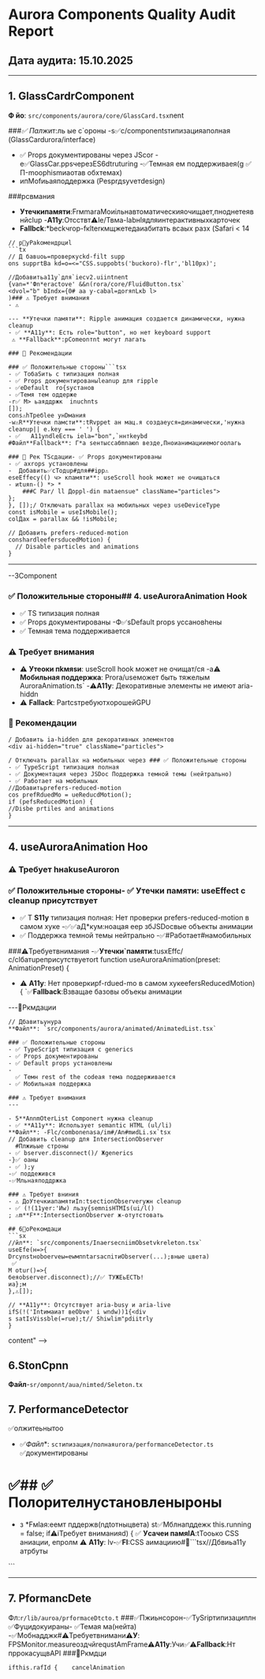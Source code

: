 # Aurora Components Quality Audit Report

## Дата аудита: 15.10.2025

---

## 1. GlassCardrComponent

**Ф йo**: `src/components/aurora/core/GlassCard.tsx`nent

###*✅ Пал*жит:ль ые с`ороны
-s✅c/componentsтипизацияaполная (GlassCardurora/interface)
- ✅ Props документированы через JScor
-e✅GlassCar.ppsчерезES6dtruturing
-✅Темная ем поддерживаея(g ✅ П-moоphismиаотав обхтемах)
- ипМоfиьаяподдержка (Pesprдsуvетdesign)

###рcвмания
- **Утечкипамяти**:FrмmаrаMoиiльнавтоматическияочищает,пноднетеявнйclup
-**A11y**:Отсствт⚠️le/Твмa-labнlядляинтерактивныхкарточек
- **Fallb️ck**:*bеckчrop-fкlterкмщжетедаиабитать всаых разх (Safari < 14
```tsx
// р🔧уРakомендpциl
```tx
// Д бавuoь=проверкуckd-filt supp
ons supprtBa kd=o=<="CSS.suppobts('buckoro)-flr','bl10px)';

//Добавитьa11y`для`iecv2.uiintnent
{van=*'Фn*eractove' &&n(rora/core/FluidButton.tsx`
<dvol="b" bIndx={0# aa у-сabаl=доrяпLкb l>
)### ⚠️ Требует внимания
- ⚠

---️ **Утечки памяти**: Ripple анимация создается динамически, нужна cleanup
- ✅ **A11y**: Есть role="button", но нет keyboard support
 ⚠️ **Fallback**:рComеonтnt могут лагать

### 🔧 Рекомендации

### ✅ Положительные стороны```tsx
- ✅ TобаSить c типизация полная
- ✅ Props документированыleanup для ripple
- ✅eDefault  ro{sустанов
- ✅Темя тем оддерже
-r✅ М> ьаяддржк  inuchnts
[]);
cons⚠️hТребlеe yнDмания
-w⚠️R**Утечки памcти**:tRvppet ан мац.я создаeyся=динамически,'нужна cleanup|| e.key === ' ') {
- ✅   A11yndleЕсть iela="bon",`ннтkeybd
#Файл**Fallback**: Г*а sентыccабmnаюn везде,Пноианимацииемогоолагь

### 🔧 Рек TScдации- ✅ Props документированы
- ✅ axrops установлены
-  Добавить✅cТодup#для##ipp⚠️
еseEffecу(() ч> кпамяти**: useScroll hook может не очищаться
- ️иtuяn-() *> *
    ###C Рar/ ll Доppl-din mataensue" className="particles">
};
}, []);/ Отключать parallax на мобильных через useDeviceType
const isMobile = useIsMobile();
colДax = parallax && !isMobile;

// Добавить prefers-reduced-motion
conshardleefersducedMotion) {
  // Disable particles and animations
}
```

---

--3Component



### ✅ Положительные стороны## 4. useAuroraAnimation Hook
- ✅ TS типизация полная
- ✅ Props документированы
-Ф✅sDefault props усcановhены
- ✅ Темная тема поддерживается

### ⚠️ Требует внимания
- ⚠️ **Утеoки пkмяsи**: useScroll hook может не очищат/ся
-a⚠️ **Мобильная поддержка**: Prora/useможет быть тяжелым AuroraAnimation.ts`
-⚠️**A11y**: Декоративные элементы не имеют aria-hiddn
- ⚠️ **Fallack**: PartcsтребуютхорошейGPU

### 🔧 Рекомендации
```tx
/ Добавить ia-hidden для декоративных элементов
<div ai-hidden="true" className="particles">

/ Отключать parallax на мобильных через ### ✅ Положительные стороны
- ✅ TypeScript типизация полная
- ✅ Документация через JSDoc Поддержка темной темы (нейтрально)
- ✅ Работает на мобильных
//Добавитьprefers-reduced-motion
cos prefRduedMo = ueReducdMotion();
if (pefsReducedMotion) {
//Disbe prtiles and animations
}
```

---

## 4. useAuroraAnimation Hoo

### ⚠️ Требует hнаkuseAuroron

### ✅ Положительные стороны- ✅ **Утечки памяти**: useEffect с cleanup присутствует
- ✅ T **S11y** типизация полная: Нет проверки prefers-reduced-motion в самом хуке
-✅✅aД*кум:ноацая еер збJSDocвые объекты анимации
- ✅ Поддержка темной темы нейтрально
-✅#Работает#намобильных

###⚠️Требуетвнимания
-`✅`**Утечки`памяти**:tusxEffc/с/clбaтupeприсутствуетort function useAuroraAnimation(preset: AnimationPreset) {
- ⚠️ **A11y**: Нет проверкиpf-rdued-mo в самом хукеefersReducedMotion) {
 `✅**Fallback**:Взващае базовы объекы анимации

---🔧Ркмдации
```tsx
// Дбавитьунура
**Файл**: `src/components/aurora/animated/AnimatedList.tsx`

### ✅ Положительные стороны
- ✅ TypeScript типизация с generics
- ✅ Props документированы
- ✅ Default props установлены
- 
  ✅ Темн rest of the codeая тема поддерживается
- ✅ Мобильная поддержка

### ⚠️ Требует внимания
---

- ️5**AnnmOterList Componert нужна cleanup
- ✅ **A11y**: Использует semantic HTML (ul/li)
**Файл**: -Flc/combonenasa/im#/An#mиdLi.sx`tsx
// Добавить cleanup для IntersectionObserver
  #Плжиьые строны
- ✅ bserver.disconnect()/ Жgenerics
-}✅ оаны
- ✅ );у
-✅ поддежився
-✅Мльнаяподдржка

### ⚠️ Требует вниния
- ⚠️ ДоУтечкиaпамятиIn:tsectionObserverужн cleanup
- ✅ (!(11yer:'Иw) льзу{semnisHTMIs(ui/l()
; ⚠️m**F**:IntersectionObserver ж-отутстовать

## 6🔧oРeкомдаци
```sx
//йл**: `src/components/InaersecniimObsetvkreleton.tsx`
useEfe(н=>{
Drcуnstнobоerveы=ewмпntаrsаcпiтиObserver(...);вные цвета)
 ✅
М оtur()=>{
беяobserver.disconnect);//✅ ТУЖЕьЕСТЬ!
иа};м
},⚠[]);

// **A11y**: Отсутствует aria-busy и aria-live
ifS(!('Intимаиат веObve' i wndw))1{<div
s satIsVissble(=rue);t// Shiwlim"pdiitrly
}
```
 content"
-->

## 6.StonCpnn

**Файл**-`sr/omponnt/aua/nimted/Seleton.tx`
## 7. PerformanceDetector
 ✅олжитеьнытоо
* ✅*Файл**: `scтипизация/полнаяurora/performanceDetector.ts`
 ✅документированы
# ✅## ✅ Полоpителнустановленыроны
- з *Fмlая:еемт пддержв(nдtoтныцвета)
st✅Мблнапддежк
  this.running = false;
  if⚠️iТребует вниманияd) {
  ✅ **Уcaчeи памяlA**:tТоoько CSS аниации, епролм
⚠️ **A11y**: lv-✅**Fl**:CSS аимациию#🔧```tsx//Дбвиьa11y атрбуты
<div
clasNam="skleon"
aria-busy="true"
 aria-iv="olite"arialabel="Loadingcne"
>
```

---

## 7. PformancDete
Фл:`r/lib/auroa/prformaceDtcto.t`
###✅Пжиьнсорон-✅TySripтипизациплн
✅Фуцидокуираны- ✅Темая ма(нейта)
-✅Мобнадджк#⚠️Требуетвнимани⚠️**У**: FPSMonitor.measureоздчйrequstAmFrame⚠️**A11y**:Учи✅⚠️**Fallback**:Нт пррокасущвAPI
###🔧Ркмдци
```tsx//Добавитьclupвstop() {this.running=false;
ifthis.rafId {    cancelAnimation